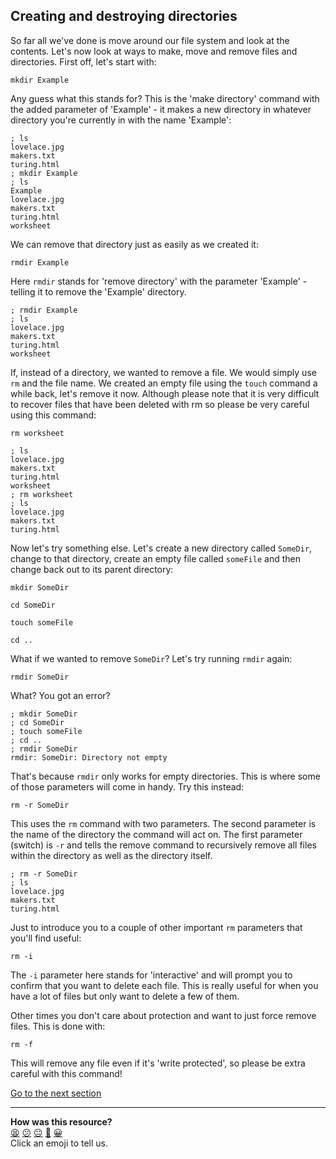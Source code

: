## Creating and destroying directories
So far all we've done is move around our file system and look at the contents. Let's now look at ways to make, move and remove files and directories. First off, let's start with:

`mkdir Example`

Any guess what this stands for? This is the 'make directory' command with the added parameter of 'Example' - it makes a new directory in whatever directory you're currently in with the name 'Example':

```shell
; ls
lovelace.jpg
makers.txt
turing.html
; mkdir Example
; ls
Example
lovelace.jpg
makers.txt
turing.html
worksheet

```

We can remove that directory just as easily as we created it:

`rmdir Example`

Here `rmdir` stands for 'remove directory' with the parameter 'Example' - telling it to remove the 'Example' directory.

```shell
; rmdir Example
; ls
lovelace.jpg
makers.txt
turing.html
worksheet

```

If, instead of a directory, we wanted to remove a file. We would simply use `rm` and the file name. We created an empty file using the `touch` command a while back, let's remove it now. Although please note that it is very difficult to recover files that have been deleted with rm so please be very careful using this command:

`rm worksheet`

```shell
; ls
lovelace.jpg
makers.txt
turing.html
worksheet
; rm worksheet
; ls
lovelace.jpg
makers.txt
turing.html

```

Now let's try something else. Let's create a new directory called `SomeDir`, change to that directory, create an empty file called `someFile` and then change back out to its parent directory:

`mkdir SomeDir`

`cd SomeDir`

`touch someFile`

`cd ..`

What if we wanted to remove `SomeDir`? Let's try running `rmdir` again:

`rmdir SomeDir`

What? You got an error?

```shell
; mkdir SomeDir
; cd SomeDir
; touch someFile
; cd ..
; rmdir SomeDir
rmdir: SomeDir: Directory not empty

```

That's because `rmdir` only works for empty directories. This is where some of those parameters will come in handy. Try this instead:

`rm -r SomeDir`

This uses the `rm` command with two parameters. The second parameter is the name of the directory the command will act on. The first parameter (switch) is `-r` and tells the remove command to recursively remove all files within the directory as well as the directory itself.

```shell
; rm -r SomeDir
; ls
lovelace.jpg
makers.txt
turing.html

```

Just to introduce you to a couple of other important `rm` parameters that you'll find useful:

`rm -i`

The `-i` parameter here stands for 'interactive' and will prompt you to confirm that you want to delete each file. This is really useful for when you have a lot of files but only want to delete a few of them.

Other times you don't care about protection and want to just force remove files. This is done with:

`rm -f`

This will remove any file even if it's 'write protected', so please be extra careful with this command!

[Go to the next section](./10_copying_and_moving_files.ed.md)


<!-- BEGIN GENERATED SECTION DO NOT EDIT -->

---

**How was this resource?**  
[😫](https://airtable.com/shrUJ3t7KLMqVRFKR?prefill_Repository=makersacademy/course&prefill_File=foundations/command_line/09_creating_and_destroying_directories.md&prefill_Sentiment=😫) [😕](https://airtable.com/shrUJ3t7KLMqVRFKR?prefill_Repository=makersacademy/course&prefill_File=foundations/command_line/09_creating_and_destroying_directories.md&prefill_Sentiment=😕) [😐](https://airtable.com/shrUJ3t7KLMqVRFKR?prefill_Repository=makersacademy/course&prefill_File=foundations/command_line/09_creating_and_destroying_directories.md&prefill_Sentiment=😐) [🙂](https://airtable.com/shrUJ3t7KLMqVRFKR?prefill_Repository=makersacademy/course&prefill_File=foundations/command_line/09_creating_and_destroying_directories.md&prefill_Sentiment=🙂) [😀](https://airtable.com/shrUJ3t7KLMqVRFKR?prefill_Repository=makersacademy/course&prefill_File=foundations/command_line/09_creating_and_destroying_directories.md&prefill_Sentiment=😀)  
Click an emoji to tell us.

<!-- END GENERATED SECTION DO NOT EDIT -->
